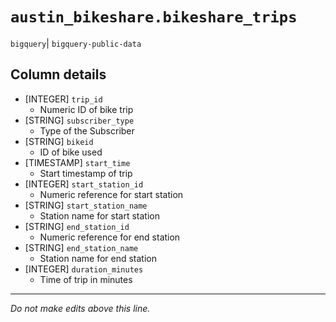 # `austin_bikeshare.bikeshare_trips`
`bigquery`| `bigquery-public-data`

## Column details
* [INTEGER]   `trip_id`
  - Numeric ID of bike trip
* [STRING]    `subscriber_type`
  - Type of the Subscriber
* [STRING]    `bikeid`
  - ID of bike used
* [TIMESTAMP] `start_time`
  - Start timestamp of trip
* [INTEGER]   `start_station_id`
  - Numeric reference for start station
* [STRING]    `start_station_name`
  - Station name for start station
* [STRING]    `end_station_id`
  - Numeric reference for end station
* [STRING]    `end_station_name`
  - Station name for end station
* [INTEGER]   `duration_minutes`
  - Time of trip in minutes

-------------------------------------------------------------------------------
*Do not make edits above this line.*
